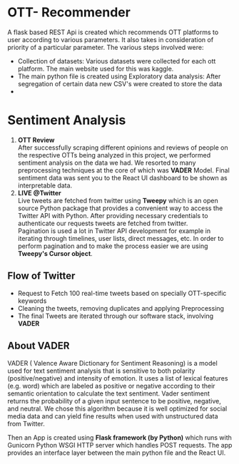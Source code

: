 # OTT- Recommender
A flask based REST Api is created which recommends OTT platforms to user according to various parameters.
It also takes in consideration of priority of a particular parameter.
The various steps involved were:
- Collection of datasets: Various datasets were collected for each ott platform. The main website used for this was kaggle.
-  The main python file is created using Exploratory data analysis: After segregation of certain data new CSV's were created to store the data
-  
# Sentiment Analysis
1. **OTT Review** <br>
After successfully scraping different opinions and reviews of people on the respective OTTs being analyzed in this project, we performed sentiment analysis on the data we had. We resorted to many preprocessing techniques at the core of which was **VADER** Model. Final sentiment data was sent you to the React UI dashboard to be shown as interpretable data.
2. **LIVE @Twitter** <br> 
Live tweets are fetched from twitter using **Tweepy** which is an open source Python package that provides a convenient way to access the Twitter API with Python.
After providing necessary credentials to authenticate our requests tweets are fetched from twitter. <br>
Pagination is used a lot in Twitter API development for example in iterating through timelines, user lists, direct messages, etc. In order to perform pagination and to make the process easier we are using **Tweepy's Cursor object**. 
## Flow of Twitter
- Request to Fetch 100 real-time tweets based on specially OTT-specific keywords
- Cleaning the tweets, removing duplicates and applying Preprocessing
- The final Tweets are iterated through our software stack, involving **VADER**
## About VADER
VADER ( Valence Aware Dictionary for Sentiment Reasoning) is a model used for text sentiment analysis that is sensitive to both polarity (positive/negative) and intensity of emotion. It uses a list of lexical features (e.g. word) which are labeled as positive or negative according to their semantic orientation to calculate the text sentiment. Vader sentiment returns the probability of a given input sentence to be positive, negative, and neutral. We chose this algorithm because it is well optimized for social media data and can yield fine results when used with unstructured data from Twitter.
 
Then an App is created using **Flask framework (by Python)** which runs with Gunicorn Python WSGI HTTP server which handles POST requests.
The app provides an interface layer between the main python file and the React UI.





